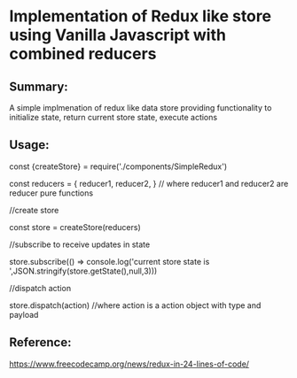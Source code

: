# Implementation of Redux like store using Vanilla Javascript with combined reducers

## Summary:
A simple implmenation of redux like data store providing functionality to initialize state, return current store state, execute actions

## Usage:
const {createStore} = require('./components/SimpleRedux')

const reducers = {
        reducer1,
        reducer2,
    } // where reducer1 and reducer2 are reducer pure functions

//create store

const store = createStore(reducers) 

//subscribe to receive updates in state

store.subscribe(() => console.log('current store state is ',JSON.stringify(store.getState(),null,3))) 

//dispatch action

store.dispatch(action) //where action is a action object with type and payload

## Reference:
https://www.freecodecamp.org/news/redux-in-24-lines-of-code/
